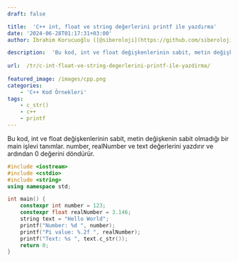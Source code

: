 ```yaml
---
draft: false

title:  'C++ int, float ve string değerlerini printf ile yazdırma'
date: '2024-06-28T01:17:31+03:00'
author: İbrahim Korucuoğlu ([@siberoloji](https://github.com/siberoloji))

description:  'Bu kod, int ve float değişkenlerinin sabit, metin değişkenin sabit olmadığı bir main işlevi tanımlar.  number, realNumber ve text değerlerini yazdırır ve ardından 0 değerini döndürür.' 
 
url:  /tr/c-int-float-ve-string-degerlerini-printf-ile-yazdirma/
 
featured_image: /images/cpp.png
categories:
    - 'C++ Kod Örnekleri'
tags:
    - c_str()
    - c++
    - printf
---
```

Bu kod, int ve float değişkenlerinin sabit, metin değişkenin sabit olmadığı bir main işlevi tanımlar. number, realNumber ve text değerlerini yazdırır ve ardından 0 değerini döndürür.
```cpp
#include <iostream>
#include <cstdio>
#include <string>
using namespace std;

int main() {
    constexpr int number = 123;
    constexpr float realNumber = 3.146;
    string text = "Hello World";
    printf("Number: %d ", number);
    printf("Pi value: %.2f ", realNumber);
    printf("Text: %s ", text.c_str());
    return 0;
}
```

